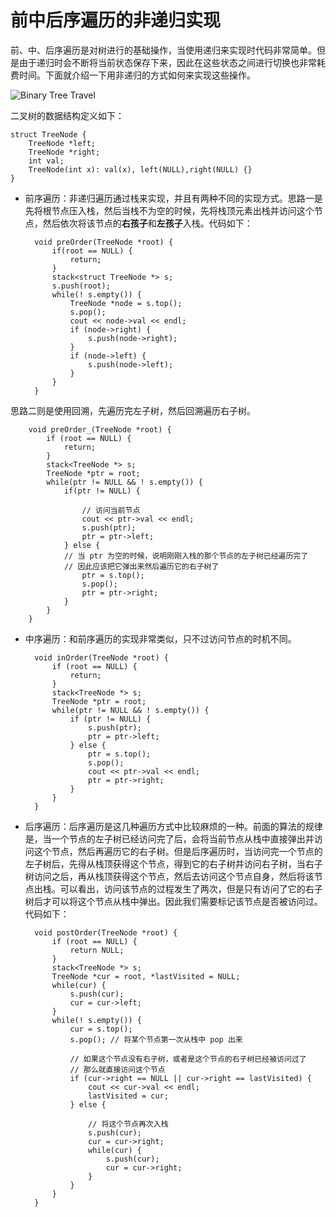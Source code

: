 # 前中后序遍历的非递归实现

前、中、后序遍历是对树进行的基础操作，当使用递归来实现时代码非常简单。但是由于递归时会不断将当前状态保存下来，因此在这些状态之间进行切换也非常耗费时间。下面就介绍一下用非递归的方式如何来实现这些操作。
    
![Binary Tree Travel](http://7xnyik.com1.z0.glb.clouddn.com/binaryTree.png)

二叉树的数据结构定义如下：

    struct TreeNode {
        TreeNode *left;
        TreeNode *right;
        int val;
        TreeNode(int x): val(x), left(NULL),right(NULL) {}
    }

* 前序遍历：非递归遍历通过栈来实现，并且有两种不同的实现方式。思路一是先将根节点压入栈，然后当栈不为空的时候，先将栈顶元素出栈并访问这个节点，然后依次将该节点的**右孩子**和**左孩子**入栈。代码如下：

        void preOrder(TreeNode *root) {
            if(root == NULL) {
                return;
            }
            stack<struct TreeNode *> s;
            s.push(root);
            while(! s.empty()) {
                TreeNode *node = s.top();
                s.pop();
                cout << node->val << endl;
                if (node->right) {
                    s.push(node->right);
                }
                if (node->left) {
                    s.push(node->left);
                }
            }
        }

思路二则是使用回溯，先遍历完左子树，然后回溯遍历右子树。
    
        void preOrder_(TreeNode *root) {
            if (root == NULL) {
                return;
            }
            stack<TreeNode *> s;
            TreeNode *ptr = root;
            while(ptr != NULL && ! s.empty()) {
                if(ptr != NULL) {
                
                    // 访问当前节点
                    cout << ptr->val << endl;
                    s.push(ptr);
                    ptr = ptr->left;
                } else {
                // 当 ptr 为空的时候，说明刚刚入栈的那个节点的左子树已经遍历完了
                // 因此应该把它弹出来然后遍历它的右子树了
                    ptr = s.top();
                    s.pop();
                    ptr = ptr->right;
                }
            }
        }

* 中序遍历：和前序遍历的实现非常类似，只不过访问节点的时机不同。

        void inOrder(TreeNode *root) {
            if (root == NULL) {
                return;
            }
            stack<TreeNode *> s;
            TreeNode *ptr = root;
            while(ptr != NULL && ! s.empty()) {
                if (ptr != NULL) {
                    s.push(ptr);
                    ptr = ptr->left;
                } else {
                    ptr = s.top();
                    s.pop();
                    cout << ptr->val << endl;
                    ptr = ptr->right;
                }
            }
        }

* 后序遍历：后序遍历是这几种遍历方式中比较麻烦的一种。前面的算法的规律是，当一个节点的左子树已经访问完了后，会将当前节点从栈中直接弹出并访问这个节点，然后再遍历它的右子树。但是后序遍历时，当访问完一个节点的左子树后，先得从栈顶获得这个节点，得到它的右子树并访问右子树，当右子树访问之后，再从栈顶获得这个节点，然后去访问这个节点自身，然后将该节点出栈。可以看出，访问该节点的过程发生了两次，但是只有访问了它的右子树后才可以将这个节点从栈中弹出。因此我们需要标记该节点是否被访问过。代码如下：

        void postOrder(TreeNode *root) {
            if (root == NULL) {
                return NULL;
            }
            stack<TreeNode *> s;
            TreeNode *cur = root, *lastVisited = NULL;
            while(cur) {
                s.push(cur);
                cur = cur->left;
            }
            while(! s.empty()) {
                cur = s.top();
                s.pop(); // 将某个节点第一次从栈中 pop 出来
        
                // 如果这个节点没有右子树，或者是这个节点的右子树已经被访问过了
                // 那么就直接访问这个节点
                if (cur->right == NULL || cur->right == lastVisited) {
                    cout << cur->val << endl;
                    lastVisited = cur;
                } else {
        
                    // 将这个节点再次入栈
                    s.push(cur);
                    cur = cur->right;
                    while(cur) {
                        s.push(cur);
                        cur = cur->right;
                    }
                }
            }
        }


